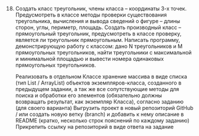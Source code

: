 18. Создать класс треугольник, члены класса – координаты 3-х точек. Предусмотреть в классе
    методы проверки существования треугольника, вычисления и вывода сведений о фигуре – длины сторон,
    углы, периметр, площадь. Создать производный класс – прямоугольный треугольник, предусмотреть
    в классе проверку, является ли треугольник прямоугольным. Написать программу, демонстрирующую
    работу с классом: дано N треугольников и M прямоугольных треугольников, найти треугольники с
    максимальной и минимальной площадью и вывести номера одинаковых прямоугольных треугольников.

    Реализовать в отдельном Классе хранение массива в виде списка (тип List / ArrayList) объектов экземпляров-класса, созданного в предыдущем задании, а так же все сопутствующие методы для поиска и обработки его элементов (обязательно должны возвращать результат, как экземпляр Класса), согласно заданию (для своего варианта)
    Выгрузить проект в новый репозиторий GitHub / или создать новую ветку (branch) и добавить к нему описание в README (кратко, несколько строк пояснений по каждому заданию)
    Прикрепить ссылку на репозиторий в виде ответа на задание